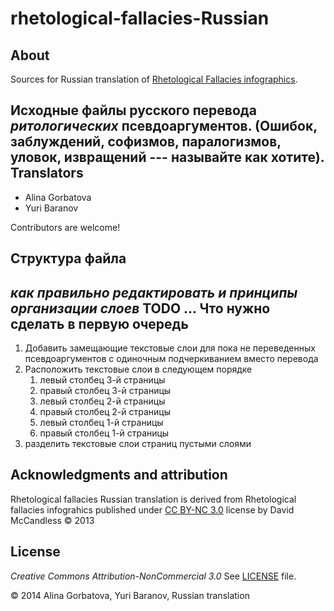 rhetological-fallacies-Russian
==============================
About
-----
 Sources for Russian translation of [Rhetological Fallacies infographics](http://www.informationisbeautiful.net/visualizations/rhetological-fallacies/).
 
 Исходные файлы русского перевода _ритологических_ псевдоаргументов. (Ошибок, заблуждений, софизмов, паралогизмов, уловок, извращений --- называйте как хотите).
Translators
-----------
* Alina Gorbatova
* Yuri Baranov

Contributors are welcome!

Структура файла 
---------------

*как правильно редактировать и принципы организации слоев*
 TODO ...
Что нужно сделать в первую очередь
----------------------------------

 1. Добавить замещающие текстовые слои для пока не переведенных псевдоаргументов с одиночным подчеркиванием вместо перевода
 2. Расположить текстовые слои в следующем порядке
    1. левый столбец 3-й страницы
    2. правый столбец 3-й страницы
    1. левый столбец 2-й страницы
    2. правый столбец 2-й страницы
    1. левый столбец 1-й страницы
    2. правый столбец 1-й страницы
 3. разделить текстовые слои страниц пустыми слоями

 
Acknowledgments and attribution
-------------------------------
 Rhetological fallacies Russian translation is derived from Rhetological fallacies infograhics published under [CC BY-NC 3.0](http://creativecommons.org/licenses/by-nc/3.0/) license by  David McCandless &copy; 2013
 
 
License
-------
*Creative Commons Attribution-NonCommercial 3.0*
See [LICENSE](./LICENSE) file.




&copy; 2014 Alina Gorbatova, Yuri Baranov, Russian translation
 